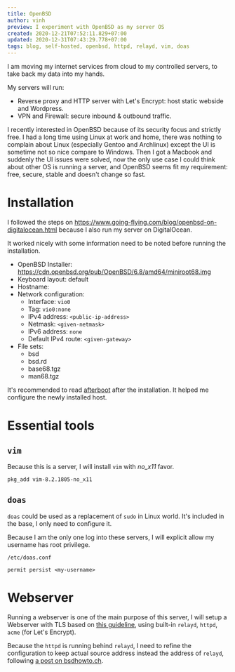 ```yaml
---
title: OpenBSD
author: vinh
preview: I experiment with OpenBSD as my server OS
created: 2020-12-21T07:52:11.829+07:00
updated: 2020-12-31T07:43:29.778+07:00
tags: blog, self-hosted, openbsd, httpd, relayd, vim, doas
---
```


I am moving my internet services from cloud to my controlled servers, to take back my data into my hands.

My servers will run:

* Reverse proxy and HTTP server with Let's Encrypt: host static webside and Wordpress.
* VPN and Firewall: secure inbound & outbound traffic.

I recently interested in OpenBSD because of its security focus and strictly free. I had a long time using Linux at work and home, there was nothing to complain about Linux (especially Gentoo and Archlinux) except the UI is sometime not so nice compare to Windows. Then I got a Macbook and suddenly the UI issues were solved, now the only use case I could think about other OS is running a server, and OpenBSD seems fit my requirement: free, secure, stable and doesn't change so fast.

# Installation

I followed the steps on <https://www.going-flying.com/blog/openbsd-on-digitalocean.html> because I also run my server on DigitalOcean.

It worked nicely with some information need to be noted before running the installation.

* OpenBSD Installer: <https://cdn.openbsd.org/pub/OpenBSD/6.8/amd64/miniroot68.img>
* Keyboard layout: default
* Hostname: <hostname>
* Network configuration:
  - Interface: `vio0`
  - Tag: `vio0:none`
  - IPv4 address: `<public-ip-address>`
  - Netmask: `<given-netmask>`
  - IPv6 address: `none`
  - Default IPv4 route: `<given-gateway>`
* File sets:
  - bsd
  - bsd.rd
  - base68.tgz
  - man68.tgz

It's recommended to read [afterboot](https://man.openbsd.org/afterboot) after the installation. It helped me configure the newly installed host.

# Essential tools

## `vim`

Because this is a server, I will install `vim` with *no_x11* favor.

```
pkg_add vim-8.2.1805-no_x11
```

## `doas`

`doas` could be used as a replacement of `sudo` in Linux world. It's included in the base, I only need to configure it.

Because I am the only one log into these servers, I will explicit allow my username has root privilege.

`/etc/doas.conf`

```
permit persist <my-username>
```

# Webserver

Running a webserver is one of the main purpose of this server, I will setup a Webserver with TLS based on [this guideline](https://www.alexander-pluhar.de/openbsd-webserver.html), using built-in `relayd`, `httpd`, `acme` (for Let's Encrypt).

Because the `httpd` is running behind `relayd`, I need to refine the configuration to keep actual source address instead the address of `relayd`, following [a post on bsdhowto.ch](https://www.bsdhowto.ch/forwarded.html).
